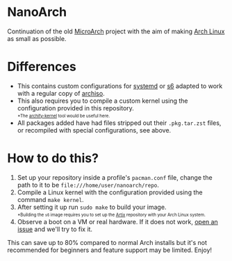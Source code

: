 # NanoArch
Continuation of the old [MicroArch](https://github.com/xiboon/microarch) project with the aim of making [Arch Linux](https://archlinux.org) as small as possible.

# Differences
- This contains custom configurations for [systemd](https://github.com/systemd/systemd) or [s6](https://github.com/skarnet/s6) adapted to work with a regular copy of [archiso](https://archlinux.org/packages/extra/any/archiso).
- This also requires you to compile a custom kernel using the configuration provided in this repository.<br>
<sub><sup>*The [archify-kernel](https://github.com/piotr25691/archify-kernel) tool would be useful here.</sub></sup>
- All packages added have had files stripped out their `.pkg.tar.zst` files, or recompiled with special configurations, see above.

# How to do this?
1. Set up your repository inside a profile's `pacman.conf` file, change the path to it to be `file:///home/user/nanoarch/repo`.
2. Compile a Linux kernel with the configuration provided using the command `make kernel`.
3. After setting it up run `sudo make` to build your image.<br>
<sub><sup>*Building the `s6` image requires you to set up the [Artix](https://artixlinux.org) repository with your Arch Linux system.</sub></sup>
4. Observe a boot on a VM or real hardware. If it does not work, [open an issue](https://github.com/piotr25691/nanoarch/issues/new) and we'll try to fix it.

This can save up to 80% compared to normal Arch installs but it's not recommended for beginners and feature support may be limited. Enjoy!

